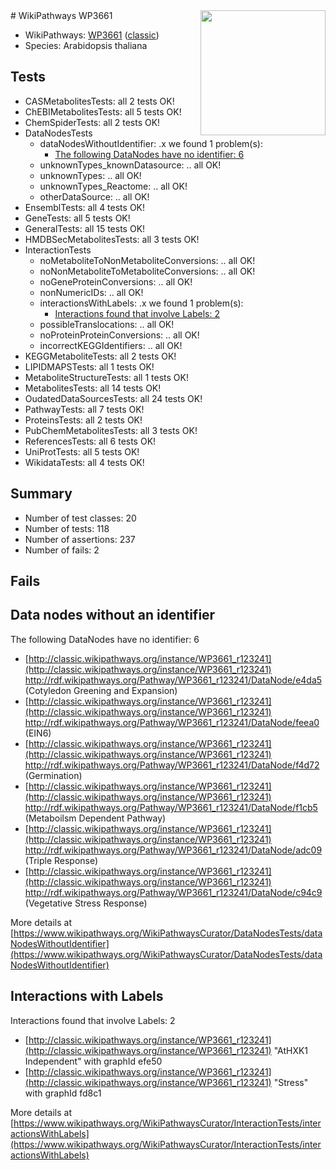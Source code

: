 <img style="float: right; width: 200px" src="https://upload.wikimedia.org/wikipedia/commons/thumb/8/83/Wplogo_with_text_500.png/640px-Wplogo_with_text_500.png" />
# WikiPathways WP3661

* WikiPathways: [WP3661](https://wikipathways.org/pathways/WP3661) ([classic](https://classic.wikipathways.org/instance/WP3661))
* Species: Arabidopsis thaliana
## Tests
* CASMetabolitesTests: all 2 tests OK!
* ChEBIMetabolitesTests: all 5 tests OK!
* ChemSpiderTests: all 2 tests OK!
* DataNodesTests
    * dataNodesWithoutIdentifier: .x we found 1 problem(s):
        * [The following DataNodes have no identifier: 6](#d2d32fa5)
    * unknownTypes_knownDatasource: .. all OK!
    * unknownTypes: .. all OK!
    * unknownTypes_Reactome: .. all OK!
    * otherDataSource: .. all OK!
* EnsemblTests: all 4 tests OK!
* GeneTests: all 5 tests OK!
* GeneralTests: all 15 tests OK!
* HMDBSecMetabolitesTests: all 3 tests OK!
* InteractionTests
    * noMetaboliteToNonMetaboliteConversions: .. all OK!
    * noNonMetaboliteToMetaboliteConversions: .. all OK!
    * noGeneProteinConversions: .. all OK!
    * nonNumericIDs: .. all OK!
    * interactionsWithLabels: .x we found 1 problem(s):
        * [Interactions found that involve Labels: 2](#630d2679)
    * possibleTranslocations: .. all OK!
    * noProteinProteinConversions: .. all OK!
    * incorrectKEGGIdentifiers: .. all OK!
* KEGGMetaboliteTests: all 2 tests OK!
* LIPIDMAPSTests: all 1 tests OK!
* MetaboliteStructureTests: all 1 tests OK!
* MetabolitesTests: all 14 tests OK!
* OudatedDataSourcesTests: all 24 tests OK!
* PathwayTests: all 7 tests OK!
* ProteinsTests: all 2 tests OK!
* PubChemMetabolitesTests: all 3 tests OK!
* ReferencesTests: all 6 tests OK!
* UniProtTests: all 5 tests OK!
* WikidataTests: all 4 tests OK!


## Summary

* Number of test classes: 20
* Number of tests: 118
* Number of assertions: 237
* Number of fails: 2

## Fails

<a name="d2d32fa5" />

## Data nodes without an identifier

The following DataNodes have no identifier: 6

* [http://classic.wikipathways.org/instance/WP3661_r123241](http://classic.wikipathways.org/instance/WP3661_r123241) http://rdf.wikipathways.org/Pathway/WP3661_r123241/DataNode/e4da5 (Cotyledon Greening and Expansion)
* [http://classic.wikipathways.org/instance/WP3661_r123241](http://classic.wikipathways.org/instance/WP3661_r123241) http://rdf.wikipathways.org/Pathway/WP3661_r123241/DataNode/feea0 (EIN6)
* [http://classic.wikipathways.org/instance/WP3661_r123241](http://classic.wikipathways.org/instance/WP3661_r123241) http://rdf.wikipathways.org/Pathway/WP3661_r123241/DataNode/f4d72 (Germination)
* [http://classic.wikipathways.org/instance/WP3661_r123241](http://classic.wikipathways.org/instance/WP3661_r123241) http://rdf.wikipathways.org/Pathway/WP3661_r123241/DataNode/f1cb5 (Metaboilsm Dependent Pathway)
* [http://classic.wikipathways.org/instance/WP3661_r123241](http://classic.wikipathways.org/instance/WP3661_r123241) http://rdf.wikipathways.org/Pathway/WP3661_r123241/DataNode/adc09 (Triple 
Response)
* [http://classic.wikipathways.org/instance/WP3661_r123241](http://classic.wikipathways.org/instance/WP3661_r123241) http://rdf.wikipathways.org/Pathway/WP3661_r123241/DataNode/c94c9 (Vegetative Stress 
Response)


More details at [https://www.wikipathways.org/WikiPathwaysCurator/DataNodesTests/dataNodesWithoutIdentifier](https://www.wikipathways.org/WikiPathwaysCurator/DataNodesTests/dataNodesWithoutIdentifier)

<a name="630d2679" />

## Interactions with Labels

Interactions found that involve Labels: 2

* [http://classic.wikipathways.org/instance/WP3661_r123241](http://classic.wikipathways.org/instance/WP3661_r123241) "AtHXK1 Independent" with graphId efe50
* [http://classic.wikipathways.org/instance/WP3661_r123241](http://classic.wikipathways.org/instance/WP3661_r123241) "Stress" with graphId fd8c1


More details at [https://www.wikipathways.org/WikiPathwaysCurator/InteractionTests/interactionsWithLabels](https://www.wikipathways.org/WikiPathwaysCurator/InteractionTests/interactionsWithLabels)

